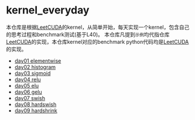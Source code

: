 # kernel_everyday
本仓库是根据[LeetCUDA](https://github.com/xlite-dev/LeetCUDA)的kernel，从简单开始，每天实现一个kernel，包含自己的思考过程和benchmark测试(基于L40)。
本仓库凡提到`示例`均代指仓库[LeetCUDA](https://github.com/xlite-dev/LeetCUDA)的实现，本仓库kernel对应的benchmark python代码均是[LeetCUDA](https://github.com/xlite-dev/LeetCUDA)的实现。

- [day01 elementwise](https://github.com/BigFaceBoy/kernel_everyday/tree/main/kernels/day01%20elementwise)
- [day02 histogram](https://github.com/BigFaceBoy/kernel_everyday/tree/main/kernels/day02%20histogram)
- [day03 sigmoid](https://github.com/BigFaceBoy/kernel_everyday/tree/main/kernels/day03%20sigmoid)
- [day04 relu](https://github.com/BigFaceBoy/kernel_everyday/tree/main/kernels/day04%20relu)
- [day05 elu](https://github.com/BigFaceBoy/kernel_everyday/tree/main/kernels/day05%20elu)
- [day06 gelu](https://github.com/BigFaceBoy/kernel_everyday/tree/main/kernels/day06%20gelu)
- [day07 swish](https://github.com/BigFaceBoy/kernel_everyday/tree/main/kernels/day07%20swish)
- [day08 hardswish](https://github.com/BigFaceBoy/kernel_everyday/tree/main/kernels/day08%20hardswish)
- [day09 hardshrink](https://github.com/BigFaceBoy/kernel_everyday/tree/main/kernels/day00%20hardshrink)